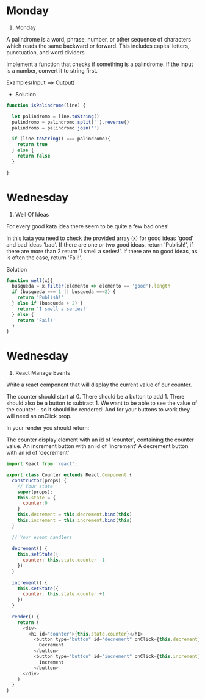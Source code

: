 # Monday

1. Monday

A palindrome is a word, phrase, number, or other sequence of characters which reads the same backward or forward. This includes capital letters, punctuation, and word dividers.

Implement a function that checks if something is a palindrome. If the input is a number, convert it to string first.

Examples(Input ==> Output)

- Solution

```js
function isPalindrome(line) {

  let palindromo = line.toString()
  palindromo = palindromo.split('').reverse()
  palindromo = palindromo.join('')

  if (line.toString() === palindromo){
    return true
  } else {
    return false
  }
  
}
```

# Wednesday

1. Well Of Ideas

For every good kata idea there seem to be quite a few bad ones!

In this kata you need to check the provided array (x) for good ideas 'good' and bad ideas 'bad'. If there are one or two good ideas, return 'Publish!', if there are more than 2 return 'I smell a series!'. If there are no good ideas, as is often the case, return 'Fail!'.

Solution

```js
function well(x){
  busqueda = x.filter(elemento => elemento == 'good').length
  if (busqueda === 1 || busqueda ===2) {
    return 'Publish!'
  } else if (busqueda > 2) {
    return 'I smell a series!'
  } else {
    return 'Fail!'
  }
}
```

# Wednesday

1. React Manage Events

Write a react component that will display the current value of our counter.

The counter should start at 0.
There should be a button to add 1.
There should also be a button to subtract 1.
We want to be able to see the value of the counter - so it should be rendered! And for your buttons to work they will need an onClick prop.

In your render you should return:

The counter display element with an id of 'counter', containing the counter value.
An increment button with an id of 'increment'
A decrement button with an id of 'decrement'

```js
import React from 'react';

export class Counter extends React.Component {
  constructor(props) {
    // Your state
    super(props);
    this.state = {
      counter:0
    }
    this.decrement = this.decrement.bind(this)
    this.increment = this.increment.bind(this)
  }
  
  // Your event handlers 
  
  decrement() {
    this.setState({
      counter: this.state.counter -1
    })
  }
  
  increment() {
    this.setState({
      counter: this.state.counter +1
    })
  }
  
  render() {
    return (
      <div>
        <h1 id="counter">{this.state.counter}</h1>
          <button type="button" id="decrement" onClick={this.decrement}>
            Decrement
          </button>
          <button type="button" id="increment" onClick={this.increment}>
            Increment
          </button>
      </div>
    )
  }
}
```

